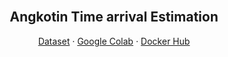 <br />
<div align="center">
  <h2 align="center">Angkotin Time arrival Estimation</h2>

  <p align="center">
    <a href="https://drive.google.com/file/d/1g99cnfBJQnD2_XSEWJUq70BUp7hcvrwL/view?usp=sharing">Dataset</a>
    ·
    <a href="https://drive.google.com/file/d/1FPtPXhlvmRRt_rytghnd22Qe_5_jR3FU/view?usp=sharing">Google Colab</a>
    ·
    <a href="https://hub.docker.com/repository/docker/arisetiawan4601/angkotin_container">Docker Hub</a>
  </p>
</div>

